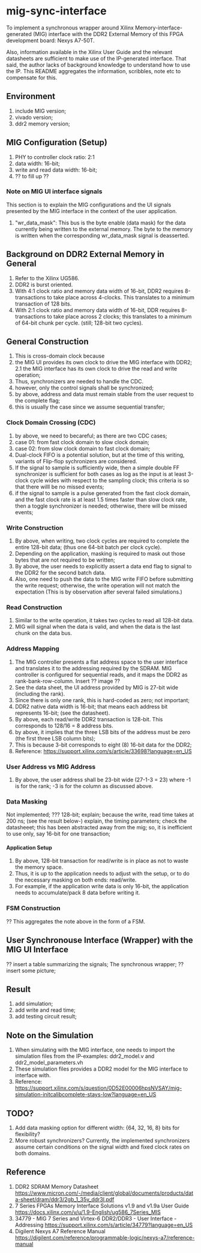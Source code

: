 # mig-sync-interface

To implement a synchronous wrapper around Xilinx Memory-interface-generated (MIG) interface with the DDR2 External Memory of this FPGA development board: Nexys A7-50T.

Also, information available in the Xilinx User Guide and the relevant datasheets are sufficient to make use of the IP-generated interface. That said, the author lacks of background knowledge to understand how to use the IP. This README aggregates the information, scribbles, note etc to compensate for this.

## Environment
1. include MIG version;
2. vivado version;
3. ddr2 memory version;

## MIG Configuration (Setup)

1. PHY to controller clock ratio: 2:1
2. data width: 16-bit;
3. write and read data width: 16-bit;
4. ?? to fill up ??

### Note on MIG UI interface signals
This section is to explain the MIG configurations and the UI signals presented by the MIG interface in the context of the user application.

1. "wr_data_mask": This bus is the byte enable (data mask) for the data currently being written to the external memory. The byte to the memory is written when the corresponding wr_data_mask signal is deasserted.



## Background on DDR2 External Memory in General

1. Refer to the Xilinx UG586.
2. DDR2 is burst oriented.
3. With 4:1 clock ratio and memory data width of 16-bit, DDR2 requires 8-transactions to take place across 4-clocks. This translates to a minimum transaction of 128 bits.
4. With 2:1 clock ratio and memory data width of 16-bit, DDR requires 8-transactions to take place across 2 clocks; this translates to a minimum of 64-bit chunk per cycle. (still; 128-bit two cycles).


## General Construction

1. This is cross-domain clock because 
2. the MIG UI provides its own clock to drive the MIG interface with DDR2;
2.1 the MIG interface has its own clock to drive the read and write operation;
3. Thus, synchronizers are needed to handle the CDC.
4. however, only the control signals shall be synchronized;
5. by above, address and data must remain stable from the user request to the complete flag;
6. this is usually the case since we assume sequential transfer;

### Clock Domain Crossing (CDC)

1. by above, we need to becareful; as there are two CDC cases;
2. case 01: from fast clock domain to slow clock domain;
3. case 02: from slow clock domain to fast clock domain;
4. Dual-clock FIFO is a potential solution, but at the time of this writing, variants of Flip-flop sychronizers are considered.
5. If the signal to sample is sufficiently wide, then a simple double FF synchronizer
    is sufficient for both cases as log as the input is at least 3-clock cycle wides with respect to the sampling clock;
    this criteria is so that there willl be no missed events; 
6. if the signal to sample is a pulse generated from the fast clock domain, and the fast clock rate is at least 1.5 times 
    faster than slow clock rate, then a toggle synchronizer is needed; otherwise, there will be missed events; 

### Write Construction

1. By above, when writing, two clock cycles are required to complete the entire 128-bit data; (thus one 64-bit batch per clock cycle).
2. Depending on the application, masking is required to mask out those bytes that are not required to be written;
3. By above, the user needs to explicitly assert a data end flag to signal to the DDR2 for the second batch data.
4. Also, one need to push the data to the MIG write FIFO before submitting the write request; otherwise, the write operation will not match the expectation (This is by observation after several failed simulations.)

### Read Construction

1. Similar to the write operation, it takes two cycles to read all 128-bit data.
2. MIG will signal when the data is valid, and when the data is the last chunk on the data bus.

### Address Mapping

1. The MIG controller presents a flat address space to the user interface and translates it to the addressing required by the SDRAM. MIG controller is configured for sequential reads, and it maps the DDR2 as rank-bank-row-column. Insert ?? image ??
2. See the data sheet, the UI address provided by MIG is 27-bit wide (including the rank).
3. Since there is only one rank, this is hard-coded as zero; not important;
4. DDR2 native data width is 16-bit; that means each address bit represents 16-bit; (see the datasheet).
5. By above, each read/write DDR2 transaction is 128-bit. This corresponds to 128/16 = 8 address bits.
6. by above, it implies that the three LSB bits of the address must be zero (the first three LSB column bits);
7. This is because 3-bit corresponds to eight (8) 16-bit data for the DDR2;
8. Reference: https://support.xilinx.com/s/article/33698?language=en_US

### User Address vs MIG Address

1. By above, the user address shall be 23-bit wide (27-1-3 = 23) where -1 is for the rank; -3 is for the column as discussed above.

### Data Masking

Not implemented;
??? 128-bit; 
explain; because the write, read time takes at 200 ns; (see the result below-)
explain, the timing parameters; check the datasheeet; this has been abstracted away from the mig;
so, it is inefficient to use only, say 16-bit for one transaction;

#### Application Setup

1. By above, 128-bit transaction for read/write is in place as not to waste the memory space.
2. Thus, it is up to the application needs to adjust with the setup, or to do the necessary masking on both ends: read/write.
3. For example, if the application write data is only 16-bit, the application needs to accumulate/pack 8 data before writing it.

### FSM Construction

??
This aggregates the note above in the form of a FSM.

##  User Synchronouse Interface (Wrapper) with the MIG UI Interface

?? insert a table summarizing the signals;
The synchronous wrapper;
?? insert some picture;

## Result

1. add simulation;
2. add write and read time;
3. add testing circuit result;

## Note on the Simulation

1. When simulating with the MIG interface, one needs to import the simulation files from the IP-examples: ddr2_model.v and ddr2_model_parameters.vh
2. These simulation files provides a DDR2 model for the MIG interface to interface with.
3. Reference: https://support.xilinx.com/s/question/0D52E00006hpsNVSAY/mig-simulation-initcalibcomplete-stays-low?language=en_US

## TODO?

1. Add data masking option for different width: {64, 32, 16, 8} bits for flexibility?
2. More robust synchronizers? Currently, the implemented synchronizers assume certain conditions on the signal width and fixed clock rates on both domains.

## Reference

1. DDR2 SDRAM Memory Datasheet https://www.micron.com/-/media/client/global/documents/products/data-sheet/dram/ddr3/2gb_1_35v_ddr3l.pdf
2. 7 Series FPGAs Memory Interface Solutions v1.9 and v1.9a User Guide https://docs.xilinx.com/v/u/1.9-English/ug586_7Series_MIS
3. 34779 - MIG 7 Series and Virtex-6 DDR2/DDR3 - User Interface - Addressing https://support.xilinx.com/s/article/34779?language=en_US
4. Digilent Nexys A7 Reference Manual https://digilent.com/reference/programmable-logic/nexys-a7/reference-manual


